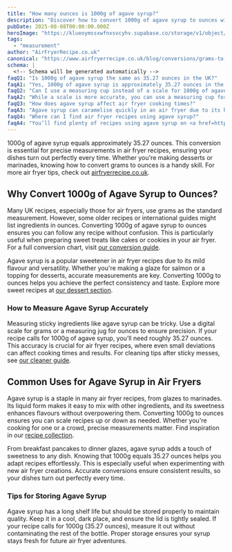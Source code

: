 ```yaml
---
title: "How many ounces is 1000g of agave syrup?"
description: "Discover how to convert 1000g of agave syrup to ounces with our easy guide. Perfect for air fryer recipes and precise measurements."
pubDate: 2025-08-08T00:00:00.000Z
heroImage: "https://klueoymssxwfnxsvcyhv.supabase.co/storage/v1/object/public/Shmucket/how-many-ounces-is-1000g-of-agave-syrup.webp"
tags:
  - "measurement"
author: "AirFryerRecipe.co.uk"
canonical: "https://www.airfryerrecipe.co.uk/blog/conversions/grams-to-ounces/how-many-ounces-is-1000g-of-agave-syrup"
schema: |
  <!-- Schema will be generated automatically -->
faqQ1: "Is 1000g of agave syrup the same as 35.27 ounces in the UK?"
faqA1: "Yes, 1000g of agave syrup is approximately 35.27 ounces in the UK. This conversion is based on the standard metric-to-imperial measurement, where 1 gram equals 0.03527 ounces. It's a precise measurement for recipes, especially in air fryer cooking."
faqQ2: "Can I use a measuring cup instead of a scale for 1000g of agave syrup?"
faqA2: "While a scale is more accurate, you can use a measuring cup for agave syrup. 1000g (35.27 ounces) is roughly 1.25 cups, but this can vary slightly due to density. For best results in air fryer recipes, a digital scale is recommended."
faqQ3: "How does agave syrup affect air fryer cooking times?"
faqA3: "Agave syrup can caramelise quickly in an air fryer due to its high sugar content. When using 1000g (35.27 ounces), monitor cooking times closely to prevent burning. Reducing the temperature slightly may help achieve even cooking."
faqQ4: "Where can I find air fryer recipes using agave syrup?"
faqA4: "You’ll find plenty of recipes using agave syrup on <a href=https://www.airfryerrecipe.co.uk>airfryerrecipe.co.uk</a>. From desserts to glazes, our collection includes creative ways to use this sweetener in your air fryer. Check out the dessert or breakfast categories for inspiration."
---
```

<p>1000g of agave syrup equals approximately 35.27 ounces. This conversion is essential for precise measurements in air fryer recipes, ensuring your dishes turn out perfectly every time. Whether you're making desserts or marinades, knowing how to convert grams to ounces is a handy skill. For more air fryer tips, check out <a href=https://www.airfryerrecipe.co.uk>airfryerrecipe.co.uk</a>.</p>

<h2>Why Convert 1000g of Agave Syrup to Ounces?</h2>
<p>Many UK recipes, especially those for air fryers, use grams as the standard measurement. However, some older recipes or international guides might list ingredients in ounces. Converting 1000g of agave syrup to ounces ensures you can follow any recipe without confusion. This is particularly useful when preparing sweet treats like cakes or cookies in your air fryer. For a full conversion chart, visit <a href=https://www.airfryerrecipe.co.uk/air-fryer-conversion-chart>our conversion guide</a>.</p>

<p>Agave syrup is a popular sweetener in air fryer recipes due to its mild flavour and versatility. Whether you're making a glaze for salmon or a topping for desserts, accurate measurements are key. Converting 1000g to ounces helps you achieve the perfect consistency and taste. Explore more sweet recipes at <a href=https://www.airfryerrecipe.co.uk/recipe-category/dessert>our dessert section</a>.</p>

<h3>How to Measure Agave Syrup Accurately</h3>
<p>Measuring sticky ingredients like agave syrup can be tricky. Use a digital scale for grams or a measuring jug for ounces to ensure precision. If your recipe calls for 1000g of agave syrup, you’ll need roughly 35.27 ounces. This accuracy is crucial for air fryer recipes, where even small deviations can affect cooking times and results. For cleaning tips after sticky messes, see <a href=https://www.airfryerrecipe.co.uk/air-fryer-cleaner>our cleaner guide</a>.</p>

<h2>Common Uses for Agave Syrup in Air Fryers</h2>
<p>Agave syrup is a staple in many air fryer recipes, from glazes to marinades. Its liquid form makes it easy to mix with other ingredients, and its sweetness enhances flavours without overpowering them. Converting 1000g to ounces ensures you can scale recipes up or down as needed. Whether you're cooking for one or a crowd, precise measurements matter. Find inspiration in our <a href=https://www.airfryerrecipe.co.uk/recipes>recipe collection</a>.</p>

<p>From breakfast pancakes to dinner glazes, agave syrup adds a touch of sweetness to any dish. Knowing that 1000g equals 35.27 ounces helps you adapt recipes effortlessly. This is especially useful when experimenting with new air fryer creations. Accurate conversions ensure consistent results, so your dishes turn out perfectly every time.</p>

<h3>Tips for Storing Agave Syrup</h3>
<p>Agave syrup has a long shelf life but should be stored properly to maintain quality. Keep it in a cool, dark place, and ensure the lid is tightly sealed. If your recipe calls for 1000g (35.27 ounces), measure it out without contaminating the rest of the bottle. Proper storage ensures your syrup stays fresh for future air fryer adventures.</p>
